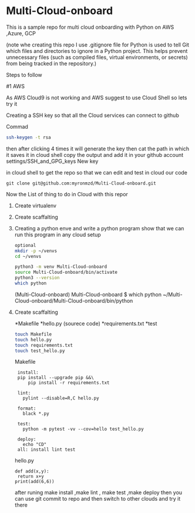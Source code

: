 # Multi-Cloud-onboard
This is a sample repo for multi cloud onboarding with Python on AWS ,Azure, GCP  

(note whe creating this repo I use .gitignore file for Python is used to tell Git which files and directories to ignore in a Python project. This helps prevent unnecessary files (such as compiled files, virtual environments, or secrets) from being tracked in the repository.)

Steps to follow 

#1 AWS 

As AWS Cloud9 is not working and AWS suggest to use Cloud Shell so lets try it 

Creating a SSH key so that all the Cloud services can connect to github 

 Commad 
 ```bash
ssh-keygen -t rsa 
```
then after clicking 4 times it will generate the key 
then cat the path in which it saves it in cloud shell 
copy the output and add it in your github account settings/SSH_and_GPG_keys New key

in cloud shell to get the repo so that we can edit and test in cloud our code 
```
git clone git@github.com:myronmzd/Multi-Cloud-onboard.git
```

Now the List of thing to do in Cloud with this repor 

1. Create virtualenv
2. Create scaffalting


1. Creating a python enve and write a python program show that we can run this program in any cloud setup
   ```sh
   optional
   mkdir -p ~/venvs
   cd ~/venvs
   
   python3 -m venv Multi-Cloud-onboard
   source Multi-Cloud-onboard/bin/activate
   python3 --version
   which python
   ```

   (Multi-Cloud-onboard) Multi-Cloud-onboard $ which python
    ~/Multi-Cloud-onboard/Multi-Cloud-onboard/bin/python
   
3. Create scaffalting
   
   *Makefile
   *hello.py (sourece code)
   *requirements.txt
   *test

   ```sh
   touch Makefile
   touch hello.py
   touch requirements.txt
   touch test_hello.py 
   ```

   Makefile
   ```
    install:
  	pip install --upgrade pip &&\
  		pip install -r requirements.txt

    lint:
      pylint --disable=R,C hello.py
    
    format:
      black *.py
    
    test:
      python -m pytest -vv --cov=hello test_hello.py
    
    deploy:
      echo "CD"
    all: install lint test
   ```

   hello.py

   ```
   def add(x,y):
    return x+y
   print(add(6,6))
   ```
   after runing make install ,make lint , make test ,make deploy 
   then you can use git commit to repo
   and then switch to other clouds and try it there 
